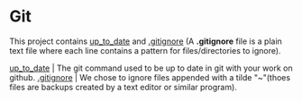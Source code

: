 # Git

This project contains [up_to_date](https://github.com/Jenni-Foued/holbertonschool-zero_day/blob/master/0x03-git/up_to_date) and [.gitignore](https://github.com/Jenni-Foued/holbertonschool-zero_day/blob/master/0x03-git/.gitignore) (A **.gitignore** file is a plain text file where each line contains a pattern for files/directories to ignore).

[up_to_date](https://github.com/Jenni-Foued/holbertonschool-zero_day/blob/master/0x03-git/up_to_date) | The git command used to be up to date in git with your work on github.
[.gitignore](https://github.com/Jenni-Foued/holbertonschool-zero_day/blob/master/0x03-git/.gitignore) | We chose to ignore files appended with a tilde "~"(thoes files are backups created by a text editor or similar program).